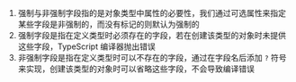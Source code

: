 1. 强制与非强制字段指的是对象类型中属性的必要性，我们通过可选属性来指定某些字段是非强制的，而没有标记的则默认为强制的
2. 强制字段是指在定义类型时必须存在的字段，若在创建该类型的对象时未提供这些字段，TypeScript 编译器抛出错误
3. 非强制字段是指在定义类型时可以不存在的字段，通过在字段名后添加 `?` 符号来实现，创建该类型的对象时可以省略这些字段，不会导致编译错误
